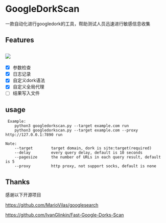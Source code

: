 # GoogleDorkScan
一款自动化进行googledork的工具，帮助测试人员迅速进行敏感信息收集

## Features
![](https://qiniu.xxf.world/pic/2024/04/06/3a679188-f4a4-4058-9136-6c2e4ba5e32b.png)
---
- [x] 参数检查
- [x] 日志记录
- [x] 自定义dork语法
- [x] 自定义全局代理
- [ ] 结果写入文件

## usage
```
 Example:
    python3 googledorkscan.py --target example.com run
    python3 googledorkscan.py --target example.com --proxy http://127.0.0.1:7890 run

Note:
    --target        target domain, dork is site:target(required)
    --delay         every query delay, default is 10 seconds
    --pagesize      the number of URLs in each query result, default is 5
    --proxy         http proxy, not support socks, default is none

```

## Thanks
感谢以下开源项目

https://github.com/MarioVilas/googlesearch

https://github.com/IvanGlinkin/Fast-Google-Dorks-Scan